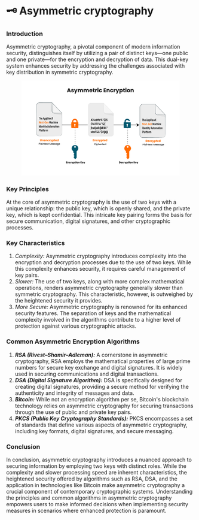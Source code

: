 # 🗝 Asymmetric cryptography

### **Introduction**

Asymmetric cryptography, a pivotal component of modern information security, distinguishes itself by utilizing a pair of distinct keys—one public and one private—for the encryption and decryption of data. This dual-key system enhances security by addressing the challenges associated with key distribution in symmetric cryptography.

<figure><img src="../../.gitbook/assets/asymmetric cryptography.png" alt="" width="563"><figcaption></figcaption></figure>

### **Key Principles**

At the core of asymmetric cryptography is the use of two keys with a unique relationship: the public key, which is openly shared, and the private key, which is kept confidential. This intricate key pairing forms the basis for secure communication, digital signatures, and other cryptographic processes.

### **Key Characteristics**

1. _Complexity:_ Asymmetric cryptography introduces complexity into the encryption and decryption processes due to the use of two keys. While this complexity enhances security, it requires careful management of key pairs.
2. _Slower:_ The use of two keys, along with more complex mathematical operations, renders asymmetric cryptography generally slower than symmetric cryptography. This characteristic, however, is outweighed by the heightened security it provides.
3. _More Secure:_ Asymmetric cryptography is renowned for its enhanced security features. The separation of keys and the mathematical complexity involved in the algorithms contribute to a higher level of protection against various cryptographic attacks.

### **Common Asymmetric Encryption Algorithms**

1. _**RSA (Rivest–Shamir–Adleman):**_ A cornerstone in asymmetric cryptography, RSA employs the mathematical properties of large prime numbers for secure key exchange and digital signatures. It is widely used in securing communications and digital transactions.
2. _**DSA (Digital Signature Algorithm):**_ DSA is specifically designed for creating digital signatures, providing a secure method for verifying the authenticity and integrity of messages and data.
3. _**Bitcoin:**_ While not an encryption algorithm per se, Bitcoin's blockchain technology relies on asymmetric cryptography for securing transactions through the use of public and private key pairs.
4. _**PKCS (Public Key Cryptography Standards):**_ PKCS encompasses a set of standards that define various aspects of asymmetric cryptography, including key formats, digital signatures, and secure messaging.

### **Conclusion**

In conclusion, asymmetric cryptography introduces a nuanced approach to securing information by employing two keys with distinct roles. While the complexity and slower processing speed are inherent characteristics, the heightened security offered by algorithms such as RSA, DSA, and the application in technologies like Bitcoin make asymmetric cryptography a crucial component of contemporary cryptographic systems. Understanding the principles and common algorithms in asymmetric cryptography empowers users to make informed decisions when implementing security measures in scenarios where enhanced protection is paramount.
